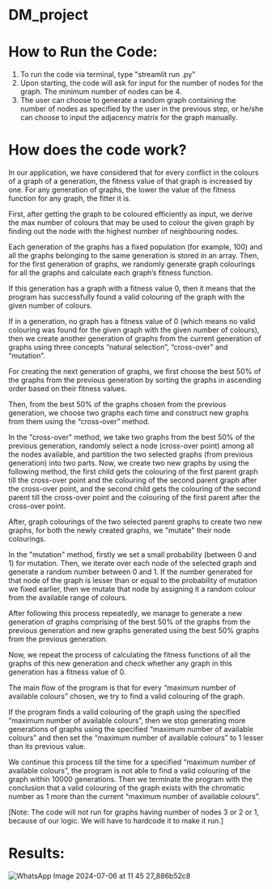 # DM_project

# How to Run the Code:

1) To run the code via terminal, type "streamlit run <file-name>.py"
2) Upon starting, the code will ask for input for the number of nodes for the graph. The minimum number of nodes can be 4.
3) The user can choose to generate a random graph containing the number of nodes as specified by the user in the previous step, or he/she can choose to input the adjacency matrix for the graph manually.


# How does the code work?

In our application, we have considered that for every conflict in the colours of a graph of a generation, the fitness value of that graph is increased by one. For any generation of graphs, the lower the value of the fitness function for any graph, the fitter it is.

First, after getting the graph to be coloured efficiently as input, we derive the max number of colours that may be used to colour the given graph by finding out the node with the highest number of neighbouring nodes.

Each generation of the graphs has a fixed population (for example, 100) and all the graphs belonging to the same generation is stored in an array.
Then, for the first generation of graphs, we randomly generate graph colourings for all the graphs and calculate each graph’s fitness function.

If this generation has a graph with a fitness value 0, then it means that the program has successfully found a valid colouring of the graph with the given number of colours.

If in a generation, no graph has a fitness value of 0 (which means no valid colouring was found for the given graph with the given number of colours), then we create another generation of graphs from the current generation of graphs using three concepts “natural selection”, “cross-over” and “mutation”.

For creating the next generation of graphs, we first choose the best 50% of the graphs from the previous generation by sorting the graphs in ascending order based on their fitness values.

Then, from the best 50% of the graphs chosen from the previous generation, we choose two graphs each time and construct new graphs from them using the “cross-over” method.

In the "cross-over" method, we take two graphs from the best 50% of the previous generation, randomly select a node (cross-over point) among all the nodes available, and partition the two selected graphs (from previous generation) into two parts. Now, we create two new graphs by using the following method, the first child gets the colouring of the first parent graph till the cross-over point and the colouring of the second parent graph after the cross-over point, and the second child gets the colouring of the second parent till the cross-over point and the colouring of the first parent after the cross-over point.

After, graph colourings of the two selected parent graphs to create two new graphs, for both the newly created graphs, we "mutate" their node colourings.

In the "mutation" method, firstly we set a small probability (between 0 and 1) for mutation. Then, we iterate over each node of the selected graph and generate a random number between 0 and 1. If the number generated for that node of the graph is lesser than or equal to the probability of mutation we fixed earlier, then we mutate that node by assigning it a random colour from the available range of colours.

After following this process repeatedly, we manage to generate a new generation of graphs comprising of the best 50% of the graphs from the previous generation and new graphs generated using the best 50% graphs from the previous generation.

Now, we repeat the process of calculating the fitness functions of all the graphs of this new generation and check whether any graph in this generation has a fitness value of 0.

The main flow of the program is that for every “maximum number of available colours” chosen, we try to find a valid colouring of the graph. 

If the program finds a valid colouring of the graph using the specified “maximum number of available colours”, then we stop generating more generations of graphs using the specified “maximum number of 
available colours” and then set the “maximum number of available colours” to 1 lesser than its previous value.

We continue this process till the time for a specified “maximum number of available colours”, the program is not able to find a valid colouring of the graph within 10000 generations. Then we terminate the program with the conclusion that a valid colouring of the graph exists with the chromatic number as 1 more than the current “maximum number of available colours”.

[Note: The code will not run for graphs having number of nodes 3 or 2 or 1, because of our logic. We will have to hardcode it to make it run.]

# Results:

![WhatsApp Image 2024-07-06 at 11 45 27_886b52c8](https://github.com/baljyot25/Graph-Colouring-using-Genetic-Algorithm/assets/101322330/0a34ee36-9374-49a1-bd8f-f027b0411573)
